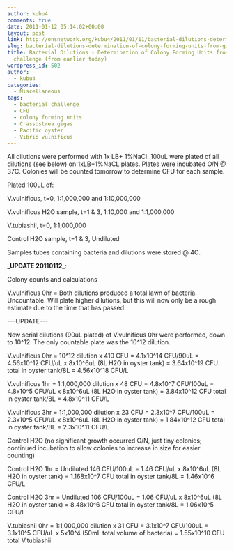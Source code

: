 ```yaml
---
author: kubu4
comments: true
date: 2011-01-12 05:14:02+00:00
layout: post
link: http://onsnetwork.org/kubu4/2011/01/11/bacterial-dilutions-determination-of-colony-forming-units-from-gigas-bacterial-challenge-from-earlier-today/
slug: bacterial-dilutions-determination-of-colony-forming-units-from-gigas-bacterial-challenge-from-earlier-today
title: Bacterial Dilutions - Determination of Colony Forming Units from Gigas Bacterial
  challenge (from earlier today)
wordpress_id: 502
author:
  - kubu4
categories:
  - Miscellaneous
tags:
  - bacterial challenge
  - CFU
  - colony forming units
  - Crassostrea gigas
  - Pacific oyster
  - Vibrio vulnificus
---
```


All dilutions were performed with 1x LB+ 1%NaCl. 100uL were plated of all dilutions (see below) on 1xLB+1%NaCL plates. Plates were incubated O/N @ 37C. Colonies will be counted tomorrow to determine CFU for each sample.

Plated 100uL of:

V.vulnificus, t=0, 1:1,000,000 and 1:10,000,000

V.vulnificus H2O sample, t=1 & 3, 1:10,000 and 1:1,000,000

V.tubiashii, t=0, 1:1,000,000

Control H2O sample, t=1 & 3, Undiluted

Samples tubes containing bacteria and dilutions were stored @ 4C.

**_UPDATE 20110112**_: 

Colony counts and calculations

V.vulnificus 0hr = Both dilutions produced a total lawn of bacteria. Uncountable. Will plate higher dilutions, but this will now only be a rough estimate due to the time that has passed. 

---UPDATE---

New serial dilutions (90uL plated) of V.vulnificus 0hr were performed, down to 10^12. The only countable plate was the 10^12 dilution.

V.vulnificus 0hr = 10^12 dilution x 410 CFU = 4.1x10^14 CFU/90uL = 4.56x10^12 CFU/uL x 8x10^6uL (8L H2O in oyster tank) = 3.64x10^19 CFU total in oyster tank/8L = 4.56x10^18 CFU/L

V.vulnificus 1hr = 1:1,000,000 dilution x 48 CFU = 4.8x10^7 CFU/100uL = 4.8x10^5 CFU/uL x 8x10^6uL (8L H2O in oyster tank) = 3.84x10^12 CFU total in oyster tank/8L = 4.8x10^11 CFU/L

V.vulnificus 3hr = 1:1,000,000 dilution x 23 CFU = 2.3x10^7 CFU/100uL = 2.3x10^5 CFU/uL x 8x10^6uL (8L H2O in oyster tank) = 1.84x10^12 CFU total in oyster tank/8L = 2.3x10^11 CFU/L

Control H2O (no significant growth occurred O/N, just tiny colonies; continued incubation to allow colonies to increase in size for easier counting)

Control H2O 1hr = Undiluted 146 CFU/100uL = 1.46 CFU/uL x 8x10^6uL (8L H2O in oyster tank) = 1.168x10^7 CFU total in oyster tank/8L = 1.46x10^6 CFU/L

Control H2O 3hr = Undiluted 106 CFU/100uL = 1.06 CFU/uL x 8x10^6uL (8L H2O in oyster tank) = 8.48x10^6 CFU total in oyster tank/8L = 1.06x10^5 CFU/L

V.tubiashii 0hr = 1:1,000,000 dilution x 31 CFU = 3.1x10^7 CFU/100uL = 3.1x10^5 CFU/uL x 5x10^4 (50mL total volume of bacteria) = 1.55x10^10 CFU total V.tubiashii
